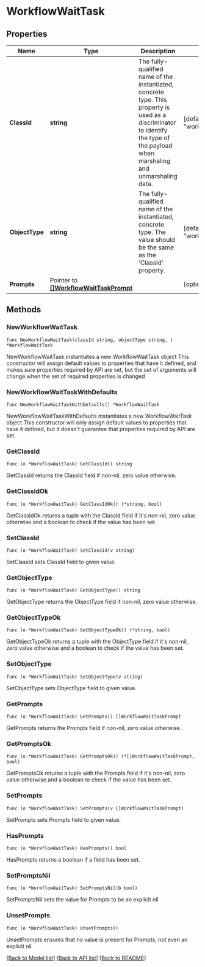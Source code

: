 # WorkflowWaitTask

## Properties

Name | Type | Description | Notes
------------ | ------------- | ------------- | -------------
**ClassId** | **string** | The fully-qualified name of the instantiated, concrete type. This property is used as a discriminator to identify the type of the payload when marshaling and unmarshaling data. | [default to "workflow.WaitTask"]
**ObjectType** | **string** | The fully-qualified name of the instantiated, concrete type. The value should be the same as the &#39;ClassId&#39; property. | [default to "workflow.WaitTask"]
**Prompts** | Pointer to [**[]WorkflowWaitTaskPrompt**](WorkflowWaitTaskPrompt.md) |  | [optional] 

## Methods

### NewWorkflowWaitTask

`func NewWorkflowWaitTask(classId string, objectType string, ) *WorkflowWaitTask`

NewWorkflowWaitTask instantiates a new WorkflowWaitTask object
This constructor will assign default values to properties that have it defined,
and makes sure properties required by API are set, but the set of arguments
will change when the set of required properties is changed

### NewWorkflowWaitTaskWithDefaults

`func NewWorkflowWaitTaskWithDefaults() *WorkflowWaitTask`

NewWorkflowWaitTaskWithDefaults instantiates a new WorkflowWaitTask object
This constructor will only assign default values to properties that have it defined,
but it doesn't guarantee that properties required by API are set

### GetClassId

`func (o *WorkflowWaitTask) GetClassId() string`

GetClassId returns the ClassId field if non-nil, zero value otherwise.

### GetClassIdOk

`func (o *WorkflowWaitTask) GetClassIdOk() (*string, bool)`

GetClassIdOk returns a tuple with the ClassId field if it's non-nil, zero value otherwise
and a boolean to check if the value has been set.

### SetClassId

`func (o *WorkflowWaitTask) SetClassId(v string)`

SetClassId sets ClassId field to given value.


### GetObjectType

`func (o *WorkflowWaitTask) GetObjectType() string`

GetObjectType returns the ObjectType field if non-nil, zero value otherwise.

### GetObjectTypeOk

`func (o *WorkflowWaitTask) GetObjectTypeOk() (*string, bool)`

GetObjectTypeOk returns a tuple with the ObjectType field if it's non-nil, zero value otherwise
and a boolean to check if the value has been set.

### SetObjectType

`func (o *WorkflowWaitTask) SetObjectType(v string)`

SetObjectType sets ObjectType field to given value.


### GetPrompts

`func (o *WorkflowWaitTask) GetPrompts() []WorkflowWaitTaskPrompt`

GetPrompts returns the Prompts field if non-nil, zero value otherwise.

### GetPromptsOk

`func (o *WorkflowWaitTask) GetPromptsOk() (*[]WorkflowWaitTaskPrompt, bool)`

GetPromptsOk returns a tuple with the Prompts field if it's non-nil, zero value otherwise
and a boolean to check if the value has been set.

### SetPrompts

`func (o *WorkflowWaitTask) SetPrompts(v []WorkflowWaitTaskPrompt)`

SetPrompts sets Prompts field to given value.

### HasPrompts

`func (o *WorkflowWaitTask) HasPrompts() bool`

HasPrompts returns a boolean if a field has been set.

### SetPromptsNil

`func (o *WorkflowWaitTask) SetPromptsNil(b bool)`

 SetPromptsNil sets the value for Prompts to be an explicit nil

### UnsetPrompts
`func (o *WorkflowWaitTask) UnsetPrompts()`

UnsetPrompts ensures that no value is present for Prompts, not even an explicit nil

[[Back to Model list]](../README.md#documentation-for-models) [[Back to API list]](../README.md#documentation-for-api-endpoints) [[Back to README]](../README.md)


